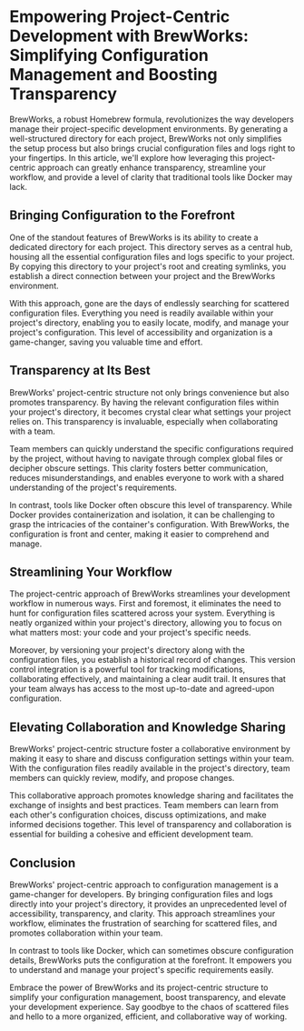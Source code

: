 # Empowering Project-Centric Development with BrewWorks: Simplifying Configuration Management and Boosting Transparency

BrewWorks, a robust Homebrew formula, revolutionizes the way developers manage their project-specific development environments. By generating a well-structured directory for each project, BrewWorks not only simplifies the setup process but also brings crucial configuration files and logs right to your fingertips. In this article, we'll explore how leveraging this project-centric approach can greatly enhance transparency, streamline your workflow, and provide a level of clarity that traditional tools like Docker may lack.

## Bringing Configuration to the Forefront

One of the standout features of BrewWorks is its ability to create a dedicated directory for each project. This directory serves as a central hub, housing all the essential configuration files and logs specific to your project. By copying this directory to your project's root and creating symlinks, you establish a direct connection between your project and the BrewWorks environment.

With this approach, gone are the days of endlessly searching for scattered configuration files. Everything you need is readily available within your project's directory, enabling you to easily locate, modify, and manage your project's configuration. This level of accessibility and organization is a game-changer, saving you valuable time and effort.

## Transparency at Its Best

BrewWorks' project-centric structure not only brings convenience but also promotes transparency. By having the relevant configuration files within your project's directory, it becomes crystal clear what settings your project relies on. This transparency is invaluable, especially when collaborating with a team.

Team members can quickly understand the specific configurations required by the project, without having to navigate through complex global files or decipher obscure settings. This clarity fosters better communication, reduces misunderstandings, and enables everyone to work with a shared understanding of the project's requirements.

In contrast, tools like Docker often obscure this level of transparency. While Docker provides containerization and isolation, it can be challenging to grasp the intricacies of the container's configuration. With BrewWorks, the configuration is front and center, making it easier to comprehend and manage.

## Streamlining Your Workflow

The project-centric approach of BrewWorks streamlines your development workflow in numerous ways. First and foremost, it eliminates the need to hunt for configuration files scattered across your system. Everything is neatly organized within your project's directory, allowing you to focus on what matters most: your code and your project's specific needs.

Moreover, by versioning your project's directory along with the configuration files, you establish a historical record of changes. This version control integration is a powerful tool for tracking modifications, collaborating effectively, and maintaining a clear audit trail. It ensures that your team always has access to the most up-to-date and agreed-upon configuration.

## Elevating Collaboration and Knowledge Sharing

BrewWorks' project-centric structure foster a collaborative environment by making it easy to share and discuss configuration settings within your team. With the configuration files readily available in the project's directory, team members can quickly review, modify, and propose changes.

This collaborative approach promotes knowledge sharing and facilitates the exchange of insights and best practices. Team members can learn from each other's configuration choices, discuss optimizations, and make informed decisions together. This level of transparency and collaboration is essential for building a cohesive and efficient development team.

## Conclusion

BrewWorks' project-centric approach to configuration management is a game-changer for developers. By bringing configuration files and logs directly into your project's directory, it provides an unprecedented level of accessibility, transparency, and clarity. This approach streamlines your workflow, eliminates the frustration of searching for scattered files, and promotes collaboration within your team.

In contrast to tools like Docker, which can sometimes obscure configuration details, BrewWorks puts the configuration at the forefront. It empowers you to understand and manage your project's specific requirements easily.

Embrace the power of BrewWorks and its project-centric structure to simplify your configuration management, boost transparency, and elevate your development experience. Say goodbye to the chaos of scattered files and hello to a more organized, efficient, and collaborative way of working.